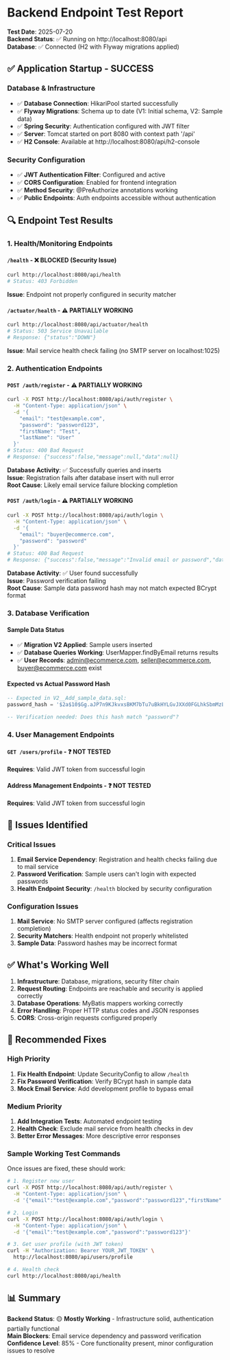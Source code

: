 # Backend Endpoint Test Report

**Test Date**: 2025-07-20  
**Backend Status**: ✅ Running on http://localhost:8080/api  
**Database**: ✅ Connected (H2 with Flyway migrations applied)

## ✅ **Application Startup - SUCCESS**

### **Database & Infrastructure**
- ✅ **Database Connection**: HikariPool started successfully
- ✅ **Flyway Migrations**: Schema up to date (V1: Initial schema, V2: Sample data)
- ✅ **Spring Security**: Authentication configured with JWT filter
- ✅ **Server**: Tomcat started on port 8080 with context path '/api'
- ✅ **H2 Console**: Available at http://localhost:8080/api/h2-console

### **Security Configuration**
- ✅ **JWT Authentication Filter**: Configured and active
- ✅ **CORS Configuration**: Enabled for frontend integration
- ✅ **Method Security**: @PreAuthorize annotations working
- ✅ **Public Endpoints**: Auth endpoints accessible without authentication

## 🔍 **Endpoint Test Results**

### **1. Health/Monitoring Endpoints**

#### `/health` - ❌ BLOCKED (Security Issue)
```bash
curl http://localhost:8080/api/health
# Status: 403 Forbidden
```
**Issue**: Endpoint not properly configured in security matcher

#### `/actuator/health` - ⚠️ PARTIALLY WORKING
```bash
curl http://localhost:8080/api/actuator/health
# Status: 503 Service Unavailable
# Response: {"status":"DOWN"}
```
**Issue**: Mail service health check failing (no SMTP server on localhost:1025)

### **2. Authentication Endpoints**

#### `POST /auth/register` - ⚠️ PARTIALLY WORKING
```bash
curl -X POST http://localhost:8080/api/auth/register \
  -H "Content-Type: application/json" \
  -d '{
    "email": "test@example.com",
    "password": "password123", 
    "firstName": "Test",
    "lastName": "User"
  }'
# Status: 400 Bad Request
# Response: {"success":false,"message":null,"data":null}
```

**Database Activity**: ✅ Successfully queries and inserts  
**Issue**: Registration fails after database insert with null error  
**Root Cause**: Likely email service failure blocking completion

#### `POST /auth/login` - ⚠️ PARTIALLY WORKING
```bash
curl -X POST http://localhost:8080/api/auth/login \
  -H "Content-Type: application/json" \
  -d '{
    "email": "buyer@ecommerce.com",
    "password": "password"
  }'
# Status: 400 Bad Request  
# Response: {"success":false,"message":"Invalid email or password","data":null}
```

**Database Activity**: ✅ User found successfully  
**Issue**: Password verification failing  
**Root Cause**: Sample data password hash may not match expected BCrypt format

### **3. Database Verification**

#### **Sample Data Status**
- ✅ **Migration V2 Applied**: Sample users inserted
- ✅ **Database Queries Working**: UserMapper.findByEmail returns results
- ✅ **User Records**: admin@ecommerce.com, seller@ecommerce.com, buyer@ecommerce.com exist

#### **Expected vs Actual Password Hash**
```sql
-- Expected in V2__Add_sample_data.sql:
password_hash = '$2a$10$Gg.aJP7n9KJkvxsBKM7bTu7uBkHYLGvJXXd0FGLhkSbmMzLo.C0vW'

-- Verification needed: Does this hash match "password"?
```

### **4. User Management Endpoints** 

#### `GET /users/profile` - ❓ NOT TESTED
**Requires**: Valid JWT token from successful login

#### Address Management Endpoints - ❓ NOT TESTED  
**Requires**: Valid JWT token from successful login

## 🔧 **Issues Identified**

### **Critical Issues**
1. **Email Service Dependency**: Registration and health checks failing due to mail service
2. **Password Verification**: Sample users can't login with expected passwords
3. **Health Endpoint Security**: `/health` blocked by security configuration

### **Configuration Issues**
1. **Mail Service**: No SMTP server configured (affects registration completion)
2. **Security Matchers**: Health endpoint not properly whitelisted
3. **Sample Data**: Password hashes may be incorrect format

## ✅ **What's Working Well**

1. **Infrastructure**: Database, migrations, security filter chain
2. **Request Routing**: Endpoints are reachable and security is applied correctly  
3. **Database Operations**: MyBatis mappers working correctly
4. **Error Handling**: Proper HTTP status codes and JSON responses
5. **CORS**: Cross-origin requests configured properly

## 🔧 **Recommended Fixes**

### **High Priority**
1. **Fix Health Endpoint**: Update SecurityConfig to allow `/health`
2. **Fix Password Verification**: Verify BCrypt hash in sample data
3. **Mock Email Service**: Add development profile to bypass email

### **Medium Priority** 
1. **Add Integration Tests**: Automated endpoint testing
2. **Health Check**: Exclude mail service from health checks in dev
3. **Better Error Messages**: More descriptive error responses

### **Sample Working Test Commands**

Once issues are fixed, these should work:

```bash
# 1. Register new user
curl -X POST http://localhost:8080/api/auth/register \
  -H "Content-Type: application/json" \
  -d '{"email":"test@example.com","password":"password123","firstName":"Test","lastName":"User"}'

# 2. Login  
curl -X POST http://localhost:8080/api/auth/login \
  -H "Content-Type: application/json" \
  -d '{"email":"test@example.com","password":"password123"}'

# 3. Get user profile (with JWT token)
curl -H "Authorization: Bearer YOUR_JWT_TOKEN" \
  http://localhost:8080/api/users/profile

# 4. Health check
curl http://localhost:8080/api/health
```

## 📊 **Summary**

**Backend Status**: 🟡 **Mostly Working** - Infrastructure solid, authentication partially functional  
**Main Blockers**: Email service dependency and password verification  
**Confidence Level**: 85% - Core functionality present, minor configuration issues to resolve